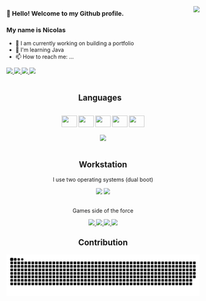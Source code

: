 </p align="center">
  <img align="right" height="250" src="https://media.giphy.com/media/jdOm0IddQuJP2/giphy.gif" />
<p align="center">

<div>
  <h3>👋 Hello! Welcome to my Github profile.</h2>
  <h3>My name is Nicolas</h2>
</div>

- 🔭 I am currently working on building a portfolio
- 🌱 I'm learning Java
- 📫 How to reach me: ...

<div>
  <a href="https://www.linkedin.com/in/nicolas-soares-797847121/" target="_blank">
  <img src="https://img.shields.io/badge/LinkedIn-0077B5?style=for-the-badge&logo=linkedin&logoColor=white" target="_blank">
  </a>
  <a href="mailto:nicolassoares.santos@outlook.com" target="_blank">
  <img src="https://img.shields.io/badge/Microsoft_Outlook-0078D4?style=for-the-badge&logo=microsoft-outlook&logoColor=white" target="_blank">
  </a>
  <a href="https://www.codewars.com/users/NicolasSSantos" target="_blank">
  <img src="https://img.shields.io/badge/Codewars-B1361E?style=for-the-badge&logo=Codewars&logoColor=white" target="_blank">
  </a>
  <a href="https://open.spotify.com/user/nicolassoares.santos" target="_blank">
  <img src="https://img.shields.io/badge/Spotify-1ED760?&style=for-the-badge&logo=spotify&logoColor=white" target="_blank">
  </a>
</div>

<br>

<div align="center">
  <h2>Languages</h2>
</div>

<br>

<div align="center">
  <img aling="center" height="30" width="40" src="https://cdn.jsdelivr.net/gh/devicons/devicon/icons/python/python-original.svg"/>
  <img aling="center" height="30" width="40" src="https://cdn.jsdelivr.net/gh/devicons/devicon/icons/java/java-original.svg"/>
  <img aling="center" height="30" width="40" src="https://cdn.jsdelivr.net/gh/devicons/devicon/icons/javascript/javascript-original.svg"/>
  <img aling="center" height="30" width="40" src="https://cdn.jsdelivr.net/gh/devicons/devicon/icons/html5/html5-original.svg"/>
  <img aling="center" height="30" width="40" src="https://cdn.jsdelivr.net/gh/devicons/devicon/icons/css3/css3-original.svg" />
</div>

<br>

<div align="center">
  <img height="140em"  src="https://github-readme-stats.vercel.app/api/top-langs/?username=NicolasSSantos&count_private=true&layout=compact&langs_count=7&theme=dark&hide_title=true"/>
</div>

<br>

<div align="center">
  <h2>Workstation</h2>
</div>


<div align="center">
  <p>I use two operating systems (dual boot)</p>
  <img src="https://img.shields.io/badge/Fedora-294172?style=for-the-badge&logo=fedora&logoColor=white"/>
  <img src="https://img.shields.io/badge/Windows-0078D6?style=for-the-badge&logo=windows&logoColor=white"/>
</div>

<br>

<div align="center">
  <p>Games side of the force</p> 
  <a href="https://steamcommunity.com/id/n1kolau/" target="_blank">
  <img src="https://img.shields.io/badge/Steam-000000?style=for-the-badge&logo=steam&logoColor=white" target="_blank">
  </a>
  <a href="" target="_blank">
  <img src="https://img.shields.io/badge/Epic%20Games-313131?style=for-the-badge&logo=Epic%20Games&logoColor=white" target="_blank">
  </a>
  <a href="" target="_blank">
  <img src="https://img.shields.io/badge/Xbox-107C10?style=for-the-badge&logo=xbox&logoColor=white" target="_blank">
  </a>
  <a href="" target="_blank">
  <img src="https://img.shields.io/badge/Riot_Games-D32936?style=for-the-badge&logo=riot-games&logoColor=white" target="_blank">
  </a>
</div>

<h2 align="center">Contribution</h2>

<p align="center">
  <img src="https://github.com/NicolasSSantos/NicolasSSantos/raw/output/github-contribution-grid-snake.svg" alt="snake">
</p>
          

